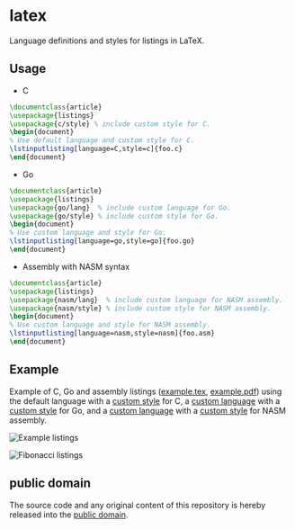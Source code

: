 latex
=====

Language definitions and styles for listings in LaTeX.

Usage
-----

* C

```latex
\documentclass{article}
\usepackage{listings}
\usepackage{c/style} % include custom style for C.
\begin{document}
% Use default language and custom style for C.
\lstinputlisting[language=C,style=c]{foo.c}
\end{document}
```

* Go

```latex
\documentclass{article}
\usepackage{listings}
\usepackage{go/lang}  % include custom language for Go.
\usepackage{go/style} % include custom style for Go.
\begin{document}
% Use custom language and style for Go.
\lstinputlisting[language=go,style=go]{foo.go}
\end{document}
```

* Assembly with NASM syntax

```latex
\documentclass{article}
\usepackage{listings}
\usepackage{nasm/lang}  % include custom language for NASM assembly.
\usepackage{nasm/style} % include custom style for NASM assembly.
\begin{document}
% Use custom language and style for NASM assembly.
\lstinputlisting[language=nasm,style=nasm]{foo.asm}
\end{document}
```

Example
-------

Example of C, Go and assembly listings ([example.tex], [example.pdf]) using the default language with a [custom style][c/style] for C, a [custom language][go/lang] with a [custom style][go/style] for Go, and a [custom language][nasm/lang] with a [custom style][nasm/style] for NASM assembly.

[example.tex]: example/example.tex
[example.pdf]: https://raw.github.com/mewpaper/latex/master/example/example.pdf
[c/style]: c/style.sty
[go/lang]: go/lang.sty
[go/style]: go/style.sty
[nasm/lang]: nasm/lang.sty
[nasm/style]: nasm/style.sty

![Example listings](https://raw.github.com/mewpaper/latex/master/example/example.png)

![Fibonacci listings](https://raw.github.com/mewpaper/latex/master/example/fib.png)

public domain
-------------

The source code and any original content of this repository is hereby released into the [public domain].

[public domain]: https://creativecommons.org/publicdomain/zero/1.0/
